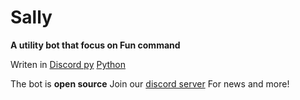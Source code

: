 # Sally

**A utility bot that focus on Fun command**

Writen in [Discord py](https://discordpy.readthedocs.io/en/stable/) [Python](https://www.python.org/)

The bot is **open source**
Join our [discord server](https://discord.gg/fgfVBncrRK) For news and more!
